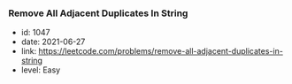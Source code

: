 ### Remove All Adjacent Duplicates In String

* id: 1047
* date: 2021-06-27
* link: https://leetcode.com/problems/remove-all-adjacent-duplicates-in-string
* level: Easy
